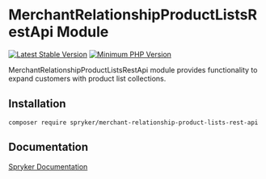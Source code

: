 # MerchantRelationshipProductListsRestApi Module
[![Latest Stable Version](https://poser.pugx.org/spryker/merchant-relationship-product-lists-rest-api/v/stable.svg)](https://packagist.org/packages/spryker/merchant-relationship-product-lists-rest-api)
[![Minimum PHP Version](https://img.shields.io/badge/php-%3E%3D%208.2-8892BF.svg)](https://php.net/)

MerchantRelationshipProductListsRestApi module provides functionality to expand customers with product list collections.

## Installation

```
composer require spryker/merchant-relationship-product-lists-rest-api
```

## Documentation

[Spryker Documentation](https://docs.spryker.com)
